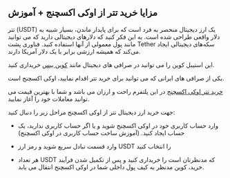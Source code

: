 

## مزایا خرید تتر از اوکی اکسچنج + آموزش

تتر (USDT) یک ارز دیجیتال منحصر به فرد است که برای پایدار ماندن، بسیار شبیه به دلار واقعی طراحی شده است. به این فکر کنید که دلارهای دیجیتالی دارید که می توانید مانند پول معمولی از آنها استفاده کنید. فناوری پشت Tether سکه‌های دیجیتالی ایجاد می‌کند که همیشه ارزشی برابر با یک دلار آمریکا دارند.

این استیبل کوین را می توانید در صرافی های دیجیتال مانند [کوین بیس](https://www.coinbase.com/en-de/) خریداری کنید.

یکی از صرافی های ایرانی که می توانید برای خرید تتر اقدام نمایید، اوکی اکسچنج است.

[خرید تتر اوکی اکسچنج](https://ok-ex.io/buy-and-sell/USDT/) در این پلتفرم راحت و ارزان می باشد و شما با بهترین قیمت می توانید معاملات خود را آغاز نمایید.

جهت خرید ارز دیجیتال تتر از اوکی اکسچنج مراحل زیر را دنبال کنید:

-   وارد حساب کاربری خود در اوکی اکسچنج شوید و یا اگر حساب کاربری ندارید، یک حساب ایجاد کنید. (آموزش ساخت حساب کاربری در اوکی اکسچنج)
    
-   وارد قسمت تبادل سریع شوید و رمز ارز USDT را انتخاب کنید
    
-   هر تعداد USDT که مدنظرتان است را خریداری کنید و پس از تکمیل شدن فرآیند خرید، کوین مدنظر به کیف پول داخلی شما در اوکی اکسچنج انتقال می یابد.
